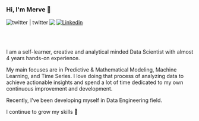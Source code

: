 ### Hi, I'm Merve :fairy:	
[![Linkedin](https://img.shields.io/badge/LinkedIn-0077B5?style=for-the-badge&logo=linkedin&logoColor=whiteg)](https://www.linkedin.com/in/merve-gunak)
[<img align="left" alt="twitter | twitter" src="https://img.shields.io/badge/Twitter-1DA1F2?style=for-the-badge&logo=twitter&logoColor=white" />][twitter]
[<img align="left" src="https://img.shields.io/badge/Gmail-D14836?style=for-the-badge&logo=gmail&logoColor=white" />][gmail]

<br />

[twitter]: https://twitter.com/mervgunak
[gmail]: mailto:mervegunak@gmail.com

<br />

I am a self-learner, creative and analytical minded Data Scientist with almost 4 years hands-on experience. 

My main focuses are in Predictive & Mathematical Modeling, Machine Learning, and Time Series. I love doing that process of analyzing data to achieve actionable insights and spend a lot of time dedicated to my own continuous improvement and development. 

Recently, I've been developing myself in Data Engineering field.


I continue to grow my skills :bee:
